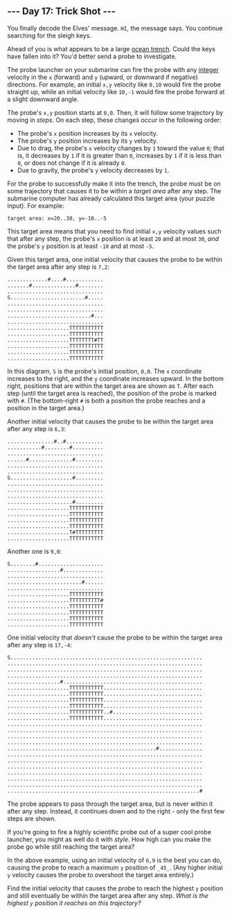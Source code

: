 ﻿## --- Day 17: Trick Shot ---

You finally decode the Elves' message.  `HI`, the message says. You continue searching for the sleigh keys.

Ahead of you is what appears to be a large  [ocean trench](https://en.wikipedia.org/wiki/Oceanic_trench). Could the keys have fallen into it? You'd better send a probe to investigate.

The probe launcher on your submarine can fire the probe with any  [integer](https://en.wikipedia.org/wiki/Integer)  velocity in the  `x`  (forward) and  `y`  (upward, or downward if negative) directions. For example, an initial  `x,y`  velocity like  `0,10`  would fire the probe straight up, while an initial velocity like  `10,-1`  would fire the probe forward at a slight downward angle.

The probe's  `x,y`  position starts at  `0,0`. Then, it will follow some trajectory by moving in  _steps_. On each step, these changes occur in the following order:

-   The probe's  `x`  position increases by its  `x`  velocity.
-   The probe's  `y`  position increases by its  `y`  velocity.
-   Due to drag, the probe's  `x`  velocity changes by  `1`  toward the value  `0`; that is, it decreases by  `1`  if it is greater than  `0`, increases by  `1`  if it is less than  `0`, or does not change if it is already  `0`.
-   Due to gravity, the probe's  `y`  velocity decreases by  `1`.

For the probe to successfully make it into the trench, the probe must be on some trajectory that causes it to be within a  _target area_  after any step. The submarine computer has already calculated this target area (your puzzle input). For example:

```
target area: x=20..30, y=-10..-5
```

This target area means that you need to find initial  `x,y`  velocity values such that after any step, the probe's  `x`  position is at least  `20`  and at most  `30`,  _and_  the probe's  `y`  position is at least  `-10`  and at most  `-5`.

Given this target area, one initial velocity that causes the probe to be within the target area after any step is  `7,2`:

```
.............#....#............
.......#..............#........
...............................
S........................#.....
...............................
...............................
...........................#...
...............................
....................TTTTTTTTTTT
....................TTTTTTTTTTT
....................TTTTTTTT#TT
....................TTTTTTTTTTT
....................TTTTTTTTTTT
....................TTTTTTTTTTT

```

In this diagram,  `S`  is the probe's initial position,  `0,0`. The  `x`  coordinate increases to the right, and the  `y`  coordinate increases upward. In the bottom right, positions that are within the target area are shown as  `T`. After each step (until the target area is reached), the position of the probe is marked with  `#`. (The bottom-right  `#`  is both a position the probe reaches and a position in the target area.)

Another initial velocity that causes the probe to be within the target area after any step is  `6,3`:

```
...............#..#............
...........#........#..........
...............................
......#..............#.........
...............................
...............................
S....................#.........
...............................
...............................
...............................
.....................#.........
....................TTTTTTTTTTT
....................TTTTTTTTTTT
....................TTTTTTTTTTT
....................TTTTTTTTTTT
....................T#TTTTTTTTT
....................TTTTTTTTTTT

```

Another one is  `9,0`:

```
S........#.....................
.................#.............
...............................
........................#......
...............................
....................TTTTTTTTTTT
....................TTTTTTTTTT#
....................TTTTTTTTTTT
....................TTTTTTTTTTT
....................TTTTTTTTTTT
....................TTTTTTTTTTT

```

One initial velocity that  _doesn't_  cause the probe to be within the target area after any step is  `17,-4`:

```
S..............................................................
...............................................................
...............................................................
...............................................................
.................#.............................................
....................TTTTTTTTTTT................................
....................TTTTTTTTTTT................................
....................TTTTTTTTTTT................................
....................TTTTTTTTTTT................................
....................TTTTTTTTTTT..#.............................
....................TTTTTTTTTTT................................
...............................................................
...............................................................
...............................................................
...............................................................
................................................#..............
...............................................................
...............................................................
...............................................................
...............................................................
...............................................................
...............................................................
..............................................................#

```

The probe appears to pass through the target area, but is never within it after any step. Instead, it continues down and to the right - only the first few steps are shown.

If you're going to fire a highly scientific probe out of a super cool probe launcher, you might as well do it with  _style_. How high can you make the probe go while still reaching the target area?

In the above example, using an initial velocity of  `6,9`  is the best you can do, causing the probe to reach a maximum  `y`  position of  `_45_`. (Any higher initial  `y`  velocity causes the probe to overshoot the target area entirely.)

Find the initial velocity that causes the probe to reach the highest  `y`  position and still eventually be within the target area after any step.  _What is the highest  `y`  position it reaches on this trajectory?_